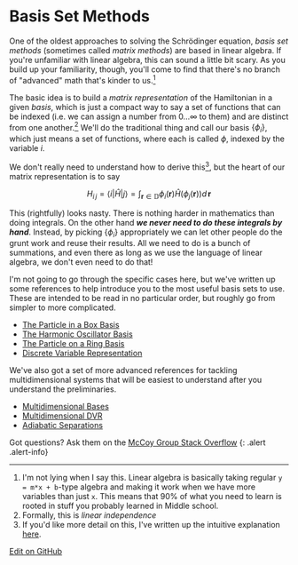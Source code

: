 # Basis Set Methods

One of the oldest approaches to solving the Schrödinger equation, _basis set methods_ (sometimes called _matrix methods_) are based in linear algebra.
If you're unfamiliar with linear algebra, this can sound a little bit scary.
As you build up your familiarity, though, you'll come to find that there's no branch of "advanced" math that's kinder to us.[<sup>1</sup>]

The basic idea is to build a _matrix representation_ of the Hamiltonian in a given _basis_, which is just a compact way to say a set of functions that can be indexed (i.e. we can assign a number from $0...\infty$ to them) and are distinct from one another.[<sup>2</sup>]
We'll do the traditional thing and call our basis $\{\phi_i\}$, which just means a set of functions, where each is called $\phi$, indexed by the variable $i$.

We don't really need to understand how to derive this[<sup>3</sup>], but the heart of our matrix representation is to say

$$
H_{i\, j}=\langle i|\hat{H}|j\rangle =\int _{\pmb{r}\in \mathbb{D}}\phi _i(\pmb{r})\hat{H}\left(\phi _j(\pmb{r})\right)d\, \pmb{r}
$$

This (rightfully) looks nasty. There is nothing harder in mathematics than doing integrals.
On the other hand ___we never need to do these integrals by hand___.
Instead, by picking $\{\phi_i\}$ appropriately we can let other people do the grunt work and reuse their results.
All we need to do is a bunch of summations, and even there as long as we use the language of linear algebra, we don't even need to do that!

I'm not going to go through the specific cases here, but we've written up some references to help introduce you to the most useful basis sets to use.
 These are intended to be read in no particular order, but roughly go from simpler to more complicated.

* [The Particle in a Box Basis](PIB.md)
* [The Harmonic Oscillator Basis](HarmonicOscillator.md)
* [The Particle on a Ring Basis](POR.md)
* [Discrete Variable Representation](BasicDVR.md)

We've also got a set of more advanced references for tackling multidimensional systems that will be easiest to understand after you understand the preliminaries.

* [Multidimensional Bases](MultidimBasis.md)
* [Multidimensional DVR](MultidimDVR.md)
* [Adiabatic Separations](AdiabaticSeparations.md)

Got questions? Ask them on the [McCoy Group Stack Overflow](https://stackoverflow.com/c/mccoygroup/questions/ask)
{: .alert .alert-info}

---
1. <a id="fn1"></a> I'm not lying when I say this. Linear algebra is basically taking regular `y = m*x + b`-type algebra and making it work when we have more variables than just `x`. This means that 90% of what you need to learn is rooted in stuff you probably learned in Middle school.
2. <a id="fn2"></a> Formally, this is _linear independence_
3. <a id="fn3"></a> If you'd like more detail on this, I've written up the intuitive explanation [here](https://stackoverflow.com/c/mccoygroup/questions/74).

[<sup>1</sup>]: #fn1
[<sup>2</sup>]: #fn2
[<sup>3</sup>]: #fn3

[Edit on GitHub](https://github.com/McCoyGroup/References/edit/gh-pages/References/Basis%20Set%20Methods/index.md)
